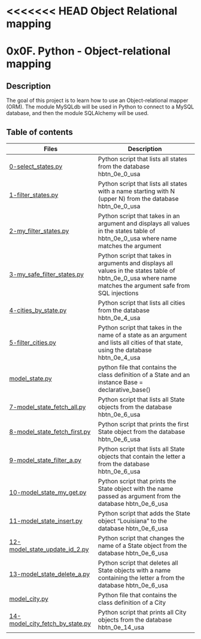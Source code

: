 <<<<<<< HEAD
Object Relational mapping
=======
# 0x0F. Python - Object-relational mapping

## Description
The goal of this project is to learn how to use an Object-relational mapper (ORM).
The module MySQLdb will be used in Python to connect to a MySQL database, and then the module SQLAlchemy will be used.

## Table of contents
Files | Description
----- | -----------
[0-select_states.py](./0-select_states.py) | Python script that lists all states from the database hbtn_0e_0_usa
[1-filter_states.py](./1-filter_states.py) | Python script that lists all states with a name starting with N (upper N) from the database hbtn_0e_0_usa
[2-my_filter_states.py](./2-my_filter_states.py) | Python script that takes in an argument and displays all values in the states table of hbtn_0e_0_usa where name matches the argument
[3-my_safe_filter_states.py](./3-my_safe_filter_states.py) | Python script that takes in arguments and displays all values in the states table of hbtn_0e_0_usa where name matches the argument safe from SQL injections
[4-cities_by_state.py](./4-cities_by_state.py) | Python script that lists all cities from the database hbtn_0e_4_usa
[5-filter_cities.py](./5-filter_cities.py) | Python script that takes in the name of a state as an argument and lists all cities of that state, using the database hbtn_0e_4_usa
[model_state.py](./model_state.py) | python file that contains the class definition of a State and an instance Base = declarative_base()
[7-model_state_fetch_all.py](./7-model_state_fetch_all.py) | Python script that lists all State objects from the database hbtn_0e_6_usa
[8-model_state_fetch_first.py](./8-model_state_fetch_first.py) | Python script that prints the first State object from the database hbtn_0e_6_usa
[9-model_state_filter_a.py](./9-model_state_filter_a.py) | Python script that lists all State objects that contain the letter a from the database hbtn_0e_6_usa
[10-model_state_my_get.py](./10-model_state_my_get.py) | Python script that prints the State object with the name passed as argument from the database hbtn_0e_6_usa
[11-model_state_insert.py](./11-model_state_insert.py) | Python script that adds the State object “Louisiana” to the database hbtn_0e_6_usa
[12-model_state_update_id_2.py](./12-model_state_update_id_2.py) | Python script that changes the name of a State object from the database hbtn_0e_6_usa
[13-model_state_delete_a.py](./13-model_state_delete_a.py) | Python script that deletes all State objects with a name containing the letter a from the database hbtn_0e_6_usa
[model_city.py](./model_city.py) | Python file that contains the class definition of a City
[14-model_city_fetch_by_state.py](./14-model_city_fetch_by_state.py) | Python script that prints all City objects from the database hbtn_0e_14_usa

